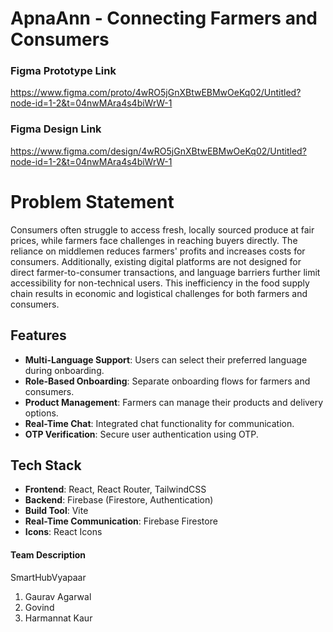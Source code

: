 # ApnaAnn - Connecting Farmers and Consumers

### Figma Prototype Link
https://www.figma.com/proto/4wRO5jGnXBtwEBMwOeKq02/Untitled?node-id=1-2&t=04nwMAra4s4biWrW-1

### Figma Design Link
https://www.figma.com/design/4wRO5jGnXBtwEBMwOeKq02/Untitled?node-id=1-2&t=04nwMAra4s4biWrW-1

# Problem Statement
Consumers often struggle to access fresh, locally sourced produce at fair prices, while farmers face challenges in reaching buyers directly. The reliance on middlemen reduces farmers' profits and increases costs for consumers. Additionally, existing digital platforms are not designed for direct farmer-to-consumer transactions, and language barriers further limit accessibility for non-technical users. This inefficiency in the food supply chain results in economic and logistical challenges for both farmers and consumers.

## Features

- **Multi-Language Support**: Users can select their preferred language during onboarding.
- **Role-Based Onboarding**: Separate onboarding flows for farmers and consumers.
- **Product Management**: Farmers can manage their products and delivery options.
- **Real-Time Chat**: Integrated chat functionality for communication.
- **OTP Verification**: Secure user authentication using OTP.

## Tech Stack

- **Frontend**: React, React Router, TailwindCSS
- **Backend**: Firebase (Firestore, Authentication)
- **Build Tool**: Vite
- **Real-Time Communication**: Firebase Firestore
- **Icons**: React Icons

#### Team Description
SmartHubVyapaar
1. Gaurav Agarwal
2. Govind
3. Harmannat Kaur
